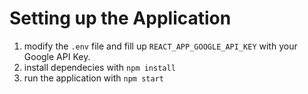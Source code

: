# Setting up the Application
1. modify the `.env` file and fill up `REACT_APP_GOOGLE_API_KEY` with your Google API Key.
2. install dependecies with `npm install`
3. run the application with `npm start`
